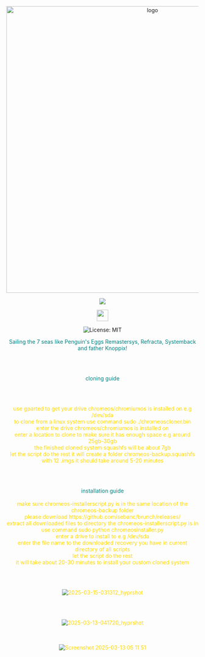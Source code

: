 <p align="center">
    <img width="750" src="https://i.postimg.cc/25Jsj3yD/claudemods-3-6-2025-2.png" alt="logo">
</p>

<div align="center">


<p align="center">
<a href="https://chromeos.google/intl/en_uk/" target="_blank"><img src="https://img.shields.io/badge/DISTRO-ChromeOS-ffcd46?style=for-the-badge&logo=google" /></a>


  
<div align="center" style="line-height: 3;">
  <a href="https://www.deepseek.com/" target="_blank">
    <img 
      alt="Homepage" 
      src="https://i.postimg.cc/Hs2vbbZ8/Deep-Seek-Homepage.png?raw=true" 
      style="height: 30px; width: auto;" 
    />
  </a>
</div>

![License: MIT](https://img.shields.io/badge/License-MIT-yellow.svg)





<div align="center" style="color: teal;">
Sailing the 7 seas like Penguin's Eggs Remastersys, Refracta, Systemback and father Knoppix! 

<div align="center" style="color: teal;">

<br><br>

<div align="center" style="color: teal;">
cloning guide

<br><br>
<div align="center" style="color: gold;">
use gparted to get your drive chromeos/chromiumos is installed on e.g /dev/sda
    <div align="center" style="color: gold;">
to clone from a linux system use command sudo ./chromeoscloner.bin
                <div align="center" style="color: gold;">
enter the drive chromeos/chromiumos is installed on
                    <div align="center" style="color: gold;">
enter a location to clone to make sure it has enough space e.g around 25gb-30gb 
                        <div align="center" style="color: gold;">
                        the finished cloned system squashfs will be about 7gb
                       <div align="center" style="color: gold;">
let the script do the rest it will create a folder chromeos-backup.squashfs with 12 .imgs it should take around 5-20 minutes

<br><br>

<div align="center" style="color: teal;">
installation guide
<br><br>
    <div align="center" style="color: gold;">
make sure chromeos-installerscript.py is in the same location of the chromeos-backup folder
    <div align="center" style="color: gold;">
please download https://github.com/sebanc/brunch/releases/
        <div align="center" style="color: gold;">
extract all downloaded files to directory the chromeos-installerscript.py is in
            <div align="center" style="color: gold;">
use command sudo python chromeosinstaller.py
               <div align="center" style="color: gold;">
enter a drive to install to e.g /dev/sda
                    <div align="center" style="color: gold;">
enter the file name to the downloaded recovery you have in current directory of all scripts
                        <div align="center">
let the script do the rest
                            <div align="center" style="color: gold;">
it will take about 20-30 minutes to install your custom cloned system

<div align="center">

<br><br>

![2025-03-15-031312_hyprshot](https://github.com/user-attachments/assets/60541445-d6a3-46f9-be4f-0119c8492899)


<br><br>

<div align="center">


    
![2025-03-13-041720_hyprshot](https://github.com/user-attachments/assets/6b82fd8a-7417-45c7-8179-c3cfea3ea846)


<br><br>
![Screenshot 2025-03-13 05 11 51](https://github.com/user-attachments/assets/b34d4944-a86c-41cc-847f-7153b83926ca)





